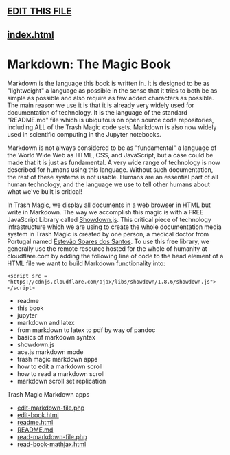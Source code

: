 ## [EDIT THIS FILE](edit-markdown-file.php?filename=markdown.md)

## [index.html](index.html)

# Markdown: The Magic Book

Markdown is the language this book is written in. It is designed to be as "lightweight" a language as possible in the sense that it tries to both be as simple as possible and also require as few added characters as possible. The main reason we use it is that it is already very widely used for documentation of technology.  It is the language of the standard "README.md" file which is ubiquitous on open source code repositories, including ALL of the Trash Magic code sets. Markdown is also now widely used in scientific computing in the Jupyter notebooks.

Markdown is not always considered to be as "fundamental" a language of the World Wide Web as HTML, CSS, and JavaScript, but a case could be made that it is just as fundamental.  A very wide range of technology is now described for humans using this language. Without such documentation, the rest of these systems is not usable. Humans are an essential part of all human technology, and the language we use to tell other humans about what we've built is critical!

In Trash Magic, we display all documents in a web browser in HTML but write in Markdown. The way we accomplish this magic is with a FREE JavaScript Library called [Showdown.js](https://showdownjs.com/).  This critical piece of technology infrastructure which we are using to create the whole documentation media system in Trash Magic is created by one person, a medical doctor from Portugal named [Estevão Soares dos Santos](https://github.com/tivie).  To use this free library, we generally use the remote resource hosted for the whole of humanity at cloudflare.com by adding the following line of code to the head element of a HTML file we want to build Markdown functionality into:


```
<script src = "https://cdnjs.cloudflare.com/ajax/libs/showdown/1.8.6/showdown.js"></script>
```



 - readme
 - this book
 - jupyter
 - markdown and latex
 - from markdown to latex to pdf by way of pandoc
 - basics of markdown syntax
 - showdown.js
 - ace.js markdown mode
 - trash magic markdown apps
 - how to edit a markdown scroll
 - how to read a markdown scroll
 - markdown scroll set replication
 
Trash Magic Markdown apps
 
 - [edit-markdown-file.php](edit-markdown-file.php)
 - [edit-book.html](edit-book.html)
 - [readme.html](readme.html)
 - [README.md](README.md)
 - [read-markdown-file.php](read-markdown-file.php)
 - [read-book-mathjax.html](read-book-mathjax.html)
 
